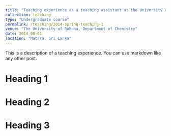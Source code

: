 ```yaml
---
title: "Teaching experience as a teaching assistant at the University of Ruhuna"
collection: teaching
type: "Undergraduate course"
permalink: /teaching/2014-spring-teaching-1
venue: "The University of Ruhuna, Department of Chemistry"
date: 2014-08-01
location: "Matara, Sri Lanka"
---
```


This is a description of a teaching experience. You can use markdown like any other post.

Heading 1
======

Heading 2
======

Heading 3
======
